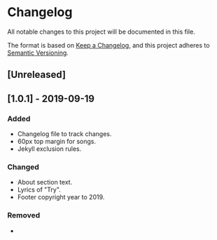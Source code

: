 # Changelog
All notable changes to this project will be documented in this file.

The format is based on [Keep a Changelog](https://keepachangelog.com/en/1.0.0/),
and this project adheres to [Semantic Versioning](https://semver.org/spec/v2.0.0.html).

## [Unreleased]

## [1.0.1] - 2019-09-19

### Added
- Changelog file to track changes.
- 60px top margin for songs.
- Jekyll exclusion rules.

### Changed
- About section text.
- Lyrics of "Try".
- Footer copyright year to 2019.

### Removed
-